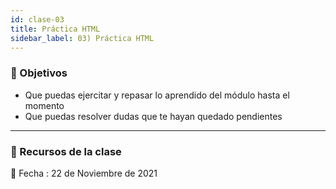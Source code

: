 ```yaml
---
id: clase-03
title: Práctica HTML
sidebar_label: 03) Práctica HTML
---
```


### 🏁 Objetivos

- Que puedas ejercitar y repasar lo aprendido del módulo hasta el momento
- Que puedas resolver dudas que te hayan quedado pendientes

---

### 🚀 Recursos de la clase

📆 Fecha : 22 de Noviembre de 2021
